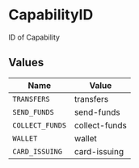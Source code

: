 # CapabilityID

ID of Capability


## Values

| Name            | Value           |
| --------------- | --------------- |
| `TRANSFERS`     | transfers       |
| `SEND_FUNDS`    | send-funds      |
| `COLLECT_FUNDS` | collect-funds   |
| `WALLET`        | wallet          |
| `CARD_ISSUING`  | card-issuing    |